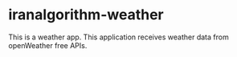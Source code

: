 # iranalgorithm-weather
This is a weather app. This application receives weather data from openWeather free APIs.
